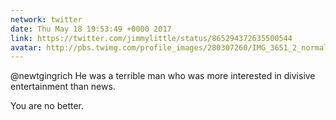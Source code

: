 ```yaml
---
network: twitter
date: Thu May 18 19:53:49 +0000 2017
link: https://twitter.com/jimmylittle/status/865294372635500544
avatar: http://pbs.twimg.com/profile_images/280307260/IMG_3651_2_normal.jpg
---
```


@newtgingrich He was a terrible man who was more interested in divisive entertainment than news.

You are no better.
